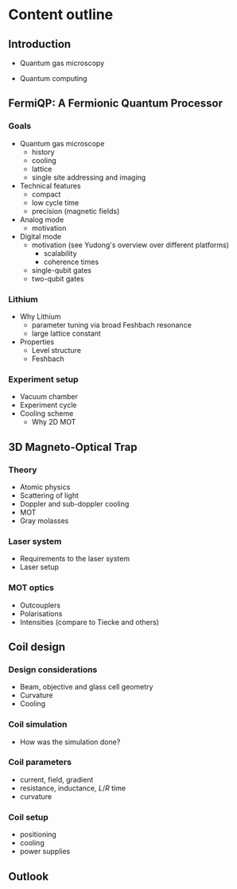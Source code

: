 # Content outline

## Introduction

- Quantum gas microscopy

- Quantum computing


## FermiQP: A Fermionic Quantum Processor

### Goals
- Quantum gas microscope
    - history
    - cooling
    - lattice
    - single site addressing and imaging
- Technical features
    - compact
    - low cycle time
    - precision (magnetic fields)
- Analog mode 
    - motivation
- Digital mode
    - motivation (see Yudong's overview over different platforms)
        - scalability
        - coherence times
    - single-qubit gates
    - two-qubit gates

### Lithium
- Why Lithium
    - parameter tuning via broad Feshbach resonance
    - large lattice constant
- Properties
    - Level structure
    - Feshbach

### Experiment setup
- Vacuum chamber
- Experiment cycle
- Cooling scheme
    - Why 2D MOT

## 3D Magneto-Optical Trap
### Theory
- Atomic physics
- Scattering of light
- Doppler and sub-doppler cooling
- MOT
- Gray molasses

### Laser system
- Requirements to the laser system
- Laser setup

### MOT optics
- Outcouplers
- Polarisations
- Intensities (compare to Tiecke and others)


## Coil design
### Design considerations
- Beam, objective and glass cell geometry
- Curvature
- Cooling

### Coil simulation
- How was the simulation done?

### Coil parameters
- current, field, gradient
- resistance, inductance, $L/R$ time
- curvature

### Coil setup
- positioning
- cooling
- power supplies



## Outlook